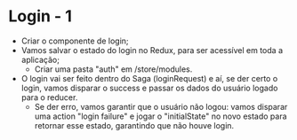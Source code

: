 # Login - 1

- Criar o componente de login;
- Vamos salvar o estado do login no Redux, para ser acessível em toda a aplicação;
  - Criar uma pasta "auth" em /store/modules.
- O login vai ser feito dentro do Saga (loginRequest) e aí, se der certo o login, vamos disparar o success e passar os dados do usuário logado para o reducer.
  - Se der erro, vamos garantir que o usuário não logou: vamos disparar uma action "login failure" e jogar o "initialState" no novo estado para retornar esse estado, garantindo que não houve login.
